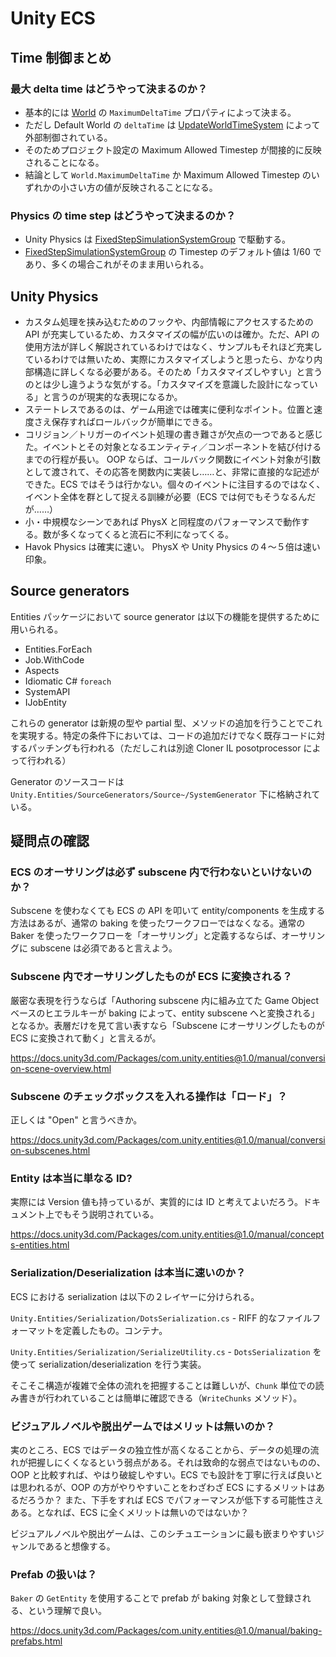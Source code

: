 # Unity ECS

## Time 制御まとめ

### 最大 delta time はどうやって決まるのか？

- 基本的には [World] の `MaximumDeltaTime` プロパティによって決まる。
- ただし Default World の `deltaTime` は [UpdateWorldTimeSystem] によって外部制御されている。
- そのためプロジェクト設定の Maximum Allowed Timestep が間接的に反映されることになる。
- 結論として `World.MaximumDeltaTime` か Maximum Allowed Timestep のいずれかの小さい方の値が反映されることになる。

[World]:
  https://docs.unity3d.com/Packages/com.unity.entities@1.0/api/Unity.Entities.World.html
[UpdateWorldTimeSystem]:
  https://docs.unity3d.com/Packages/com.unity.entities@1.0/api/Unity.Entities.UpdateWorldTimeSystem.html

### Physics の time step はどうやって決まるのか？

- Unity Physics は [FixedStepSimulationSystemGroup] で駆動する。
- [FixedStepSimulationSystemGroup] の Timestep のデフォルト値は 1/60 であり、多くの場合これがそのまま用いられる。

[FixedStepSimulationSystemGroup]:
  https://docs.unity3d.com/Packages/com.unity.entities@1.0/api/Unity.Entities.FixedStepSimulationSystemGroup.html

## Unity Physics

- カスタム処理を挟み込むためのフックや、内部情報にアクセスするための API が充実しているため、カスタマイズの幅が広いのは確か。ただ、API の使用方法が詳しく解説されているわけではなく、サンプルもそれほど充実しているわけでは無いため、実際にカスタマイズしようと思ったら、かなり内部構造に詳しくなる必要がある。そのため「カスタマイズしやすい」と言うのとは少し違うような気がする。「カスタマイズを意識した設計になっている」と言うのが現実的な表現になるか。
- ステートレスであるのは、ゲーム用途では確実に便利なポイント。位置と速度さえ保存すればロールバックが簡単にできる。
- コリジョン／トリガーのイベント処理の書き難さが欠点の一つであると感じた。イベントとその対象となるエンティティ／コンポーネントを結び付けるまでの行程が長い。 OOP ならば、コールバック関数にイベント対象が引数として渡されて、その応答を関数内に実装し……と、非常に直接的な記述ができた。ECS ではそうは行かない。個々のイベントに注目するのではなく、イベント全体を群として捉える訓練が必要（ECS では何でもそうなるんだが……）
- 小・中規模なシーンであれば PhysX と同程度のパフォーマンスで動作する。数が多くなってくると流石に不利になってくる。
- Havok Physics は確実に速い。 PhysX や Unity Physics の４〜５倍は速い印象。

## Source generators

Entities パッケージにおいて source generator は以下の機能を提供するために用いられる。

- Entities.ForEach
- Job.WithCode
- Aspects
- Idiomatic C# `foreach`
- SystemAPI
- IJobEntity

これらの generator は新規の型や partial 型、メソッドの追加を行うことでこれを実現する。特定の条件下においては、コードの追加だけでなく既存コードに対するパッチングも行われる（ただしこれは別途 Cloner IL posotprocessor によって行われる）

Generator のソースコードは `Unity.Entities/SourceGenerators/Source~/SystemGenerator` 下に格納されている。

## 疑問点の確認

### ECS のオーサリングは必ず subscene 内で行わないといけないのか？

Subscene を使わなくても ECS の API を叩いて entity/components を生成する方法はあるが、通常の baking を使ったワークフローではなくなる。通常の Baker を使ったワークフローを「オーサリング」と定義するならば、オーサリングに subscene は必須であると言えよう。

### Subscene 内でオーサリングしたものが ECS に変換される？

厳密な表現を行うならば「Authoring subscene 内に組み立てた Game Object ベースのヒエラルキーが baking によって、entity subscene へと変換される」となるか。表層だけを見て言い表すなら「Subscene にオーサリングしたものが ECS に変換されて動く」と言えるが。

https://docs.unity3d.com/Packages/com.unity.entities@1.0/manual/conversion-scene-overview.html

### Subscene のチェックボックスを入れる操作は「ロード」？

正しくは "Open" と言うべきか。

https://docs.unity3d.com/Packages/com.unity.entities@1.0/manual/conversion-subscenes.html

### Entity は本当に単なる ID?

実際には Version 値も持っているが、実質的には ID と考えてよいだろう。ドキュメント上でもそう説明されている。

https://docs.unity3d.com/Packages/com.unity.entities@1.0/manual/concepts-entities.html

### Serialization/Deserialization は本当に速いのか？

ECS における serialization は以下の２レイヤーに分けられる。

`Unity.Entities/Serialization/DotsSerialization.cs` - RIFF 的なファイルフォーマットを定義したもの。コンテナ。

`Unity.Entities/Serialization/SerializeUtility.cs` - `DotsSerialization` を使って serialization/deserialization を行う実装。

そこそこ構造が複雑で全体の流れを把握することは難しいが、`Chunk` 単位での読み書きが行われていることは簡単に確認できる（`WriteChunks` メソッド）。

### ビジュアルノベルや脱出ゲームではメリットは無いのか？

実のところ、ECS ではデータの独立性が高くなることから、データの処理の流れが把握しにくくなるという弱点がある。それは致命的な弱点ではないものの、OOP と比較すれば、やはり破綻しやすい。ECS でも設計を丁寧に行えば良いとは思われるが、OOP の方がやりやすいことをわざわざ ECS にするメリットはあるだろうか？ また、下手をすれば ECS でパフォーマンスが低下する可能性さえある。となれば、ECS に全くメリットは無いのではないか？

ビジュアルノベルや脱出ゲームは、このシチュエーションに最も嵌まりやすいジャンルであると想像する。

### Prefab の扱いは？

`Baker` の `GetEntity` を使用することで prefab が baking 対象として登録される、という理解で良い。

https://docs.unity3d.com/Packages/com.unity.entities@1.0/manual/baking-prefabs.html
